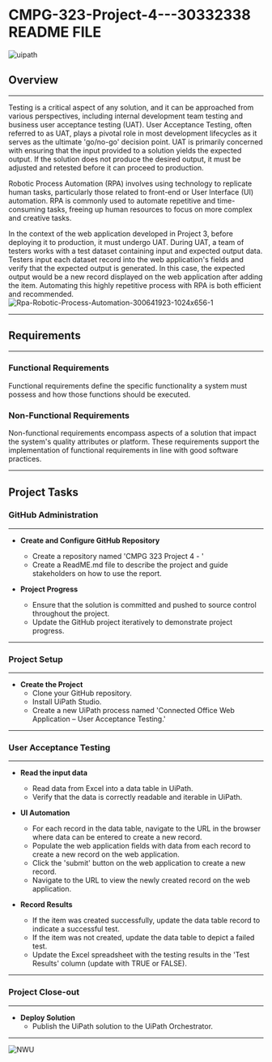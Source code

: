 # CMPG-323-Project-4---30332338 README FILE
 ![uipath](https://github.com/Madzivhandila/CMPG-323-Project-4---30332338/assets/75025282/03f65575-8b45-485a-b62b-3756486f34f5)


## Overview
**************************************************************************************************
Testing is a critical aspect of any solution, and it can be approached from various perspectives, including internal development team testing and business user acceptance testing (UAT). User Acceptance Testing, often referred to as UAT, plays a pivotal role in most development lifecycles as it serves as the ultimate 'go/no-go' decision point. UAT is primarily concerned with ensuring that the input provided to a solution yields the expected output. If the solution does not produce the desired output, it must be adjusted and retested before it can proceed to production.

Robotic Process Automation (RPA) involves using technology to replicate human tasks, particularly those related to front-end or User Interface (UI) automation. RPA is commonly used to automate repetitive and time-consuming tasks, freeing up human resources to focus on more complex and creative tasks.

In the context of the web application developed in Project 3, before deploying it to production, it must undergo UAT. During UAT, a team of testers works with a test dataset containing input and expected output data. Testers input each dataset record into the web application's fields and verify that the expected output is generated. In this case, the expected output would be a new record displayed on the web application after adding the item. Automating this highly repetitive process with RPA is both efficient and recommended.
![Rpa-Robotic-Process-Automation-300641923-1024x656-1](https://github.com/Madzivhandila/CMPG-323-Project-4---30332338/assets/75025282/cd9a2b79-c586-4a08-a332-db2053d28463)

**************************************************************************************************
## Requirements
**************************************************************************************************
### Functional Requirements
Functional requirements define the specific functionality a system must possess and how those functions should be executed.

### Non-Functional Requirements
Non-functional requirements encompass aspects of a solution that impact the system's quality attributes or platform. These requirements support the implementation of functional requirements in line with good software practices.
**************************************************************************************************
## Project Tasks

### GitHub Administration
**************************************************************************************************
- **Create and Configure GitHub Repository**
  - Create a repository named 'CMPG 323 Project 4 - <add your student number>'
  - Create a ReadME.md file to describe the project and guide stakeholders on how to use the report.

- **Project Progress**
  - Ensure that the solution is committed and pushed to source control throughout the project.
  - Update the GitHub project iteratively to demonstrate project progress.
**************************************************************************************************
### Project Setup
**************************************************************************************************
- **Create the Project**
  - Clone your GitHub repository.
  - Install UiPath Studio.
  - Create a new UiPath process named 'Connected Office Web Application – User Acceptance Testing.'
**************************************************************************************************
### User Acceptance Testing
**************************************************************************************************
- **Read the input data**
  - Read data from Excel into a data table in UiPath.
  - Verify that the data is correctly readable and iterable in UiPath.

- **UI Automation**
  - For each record in the data table, navigate to the URL in the browser where data can be entered to create a new record.
  - Populate the web application fields with data from each record to create a new record on the web application.
  - Click the 'submit' button on the web application to create a new record.
  - Navigate to the URL to view the newly created record on the web application.

- **Record Results**
  - If the item was created successfully, update the data table record to indicate a successful test.
  - If the item was not created, update the data table to depict a failed test.
  - Update the Excel spreadsheet with the testing results in the 'Test Results' column (update with TRUE or FALSE).
**************************************************************************************************
### Project Close-out
**************************************************************************************************
- **Deploy Solution**
  - Publish the UiPath solution to the UiPath Orchestrator.
**************************************************************************************************
![NWU](https://github.com/Madzivhandila/CMPG-323-Project-4---30332338/assets/75025282/95f091f2-987a-44c4-9d42-772ea226f896)


